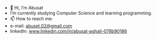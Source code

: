 - 👋 Hi, I’m Abusat
- I’m currently studying Computer Science and learning programming.
- 📫 How to reach me: 
- e-mail: abuset.02@gmail.com
- linkedIn: www.linkedin.com/in/abusat-aghali-078b90186

<!---
theAbusat/theAbusat is a ✨ special ✨ repository because its `README.md` (this file) appears on your GitHub profile.
You can click the Preview link to take a look at your changes.
--->
